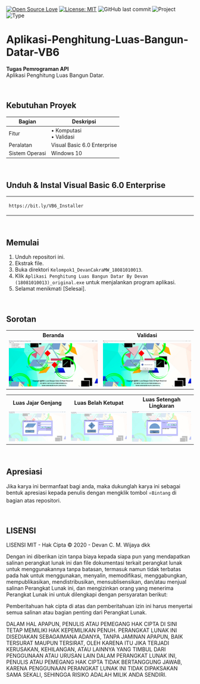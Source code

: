 [![Open Source Love](https://badges.frapsoft.com/os/v1/open-source.svg?style=flat)](https://github.com/ellerbrock/open-source-badges/)
[![License: MIT](https://img.shields.io/badge/License-MIT-blue.svg?logo=github&color=%23F7DF1E)](https://opensource.org/licenses/MIT)
![GitHub last commit](https://img.shields.io/github/last-commit/cakraawijaya/Aplikasi-Penghitung-Luas-Bangun-Datar-VB6?logo=Codeforces&logoColor=white&color=%23F7DF1E)
![Project](https://img.shields.io/badge/Project-Desktop-light.svg?style=flat&logo=dotnet&logoColor=white&color=%23F7DF1E)
![Type](https://img.shields.io/badge/Type-Campus%20Assignment-light.svg?style=flat&logo=gitbook&logoColor=white&color=%23F7DF1E)

# Aplikasi-Penghitung-Luas-Bangun-Datar-VB6
<strong>Tugas Pemrograman API</strong><br>
Aplikasi Penghitung Luas Bangun Datar.

<br>

## Kebutuhan Proyek
| Bagian | Deskripsi |
| --- | --- |
| Fitur | • Komputasi<br>• Validasi |
| Peralatan | Visual Basic 6.0 Enterprise |
| Sistem Operasi | Windows 10 |

<br>

## Unduh & Instal Visual Basic 6.0 Enterprise
<table><tr><td width="840">
  
```
https://bit.ly/VB6_Installer
```

</td></tr></table>

<br>

## Memulai
1. Unduh repositori ini.<br>
2. Ekstrak file.<br>
3. Buka direktori ``` Kelompok1_DevanCakraMW_18081010013 ```.<br>
4. Klik ``` Aplikasi Penghitung Luas Bangun Datar By Devan (18081010013)_original.exe ``` untuk menjalankan program aplikasi.<br>
5. Selamat menikmati [Selesai].

<br>

## Sorotan
<table>
<tr>
<th width="420">Beranda</th>
<th width="420">Validasi</th>
</tr>
<tr>
<td><img src="Documentation/Home.jpg" alt="home"></td>
<td><img src="Documentation/Validation.jpg" alt="validation"></td>
</tr>
</table>
<table>
<tr>
<th width="280">Luas Jajar Genjang</th>
<th width="280">Luas Belah Ketupat</th>
<th width="280">Luas Setengah Lingkaran</th>
</tr>
<tr>
<td><img src="Documentation/Parallelogram.jpg" alt="parallelogram"></td>
<td><img src="Documentation/Rhombus.jpg" alt="rhombus"></td>
<td><img src="Documentation/Half Circle.jpg" alt="half-circle"></td>
</tr>
</table>

<br>

## Apresiasi
Jika karya ini bermanfaat bagi anda, maka dukunglah karya ini sebagai bentuk apresiasi kepada penulis dengan mengklik tombol ``` ⭐Bintang ``` di bagian atas repositori.

<br>

## LISENSI 
LISENSI MIT - Hak Cipta © 2020 - Devan C. M. Wijaya dkk

Dengan ini diberikan izin tanpa biaya kepada siapa pun yang mendapatkan salinan perangkat lunak ini dan file dokumentasi terkait perangkat lunak untuk menggunakannya tanpa batasan, termasuk namun tidak terbatas pada hak untuk menggunakan, menyalin, memodifikasi, menggabungkan, mempublikasikan, mendistribusikan, mensublisensikan, dan/atau menjual salinan Perangkat Lunak ini, dan mengizinkan orang yang menerima Perangkat Lunak ini untuk dilengkapi dengan persyaratan berikut:

Pemberitahuan hak cipta di atas dan pemberitahuan izin ini harus menyertai semua salinan atau bagian penting dari Perangkat Lunak.

DALAM HAL APAPUN, PENULIS ATAU PEMEGANG HAK CIPTA DI SINI TETAP MEMILIKI HAK KEPEMILIKAN PENUH. PERANGKAT LUNAK INI DISEDIAKAN SEBAGAIMANA ADANYA, TANPA JAMINAN APAPUN, BAIK TERSURAT MAUPUN TERSIRAT, OLEH KARENA ITU JIKA TERJADI KERUSAKAN, KEHILANGAN, ATAU LAINNYA YANG TIMBUL DARI PENGGUNAAN ATAU URUSAN LAIN DALAM PERANGKAT LUNAK INI, PENULIS ATAU PEMEGANG HAK CIPTA TIDAK BERTANGGUNG JAWAB, KARENA PENGGUNAAN PERANGKAT LUNAK INI TIDAK DIPAKSAKAN SAMA SEKALI, SEHINGGA RISIKO ADALAH MILIK ANDA SENDIRI.
